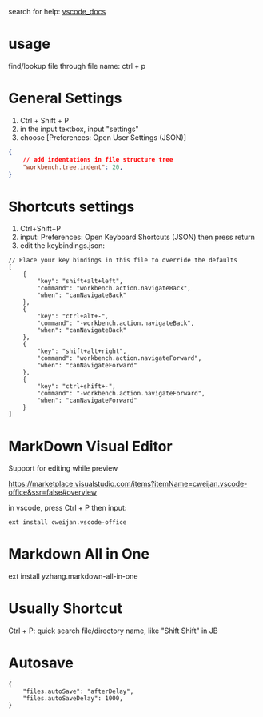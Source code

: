 search for help: [vscode_docs](https://code.visualstudio.com/docs/editor/codebasics)

# usage

find/lookup file through file name: ctrl + p

# General Settings

1. Ctrl + Shift + P
2. in the input textbox, input "settings"
3. choose [Preferences: Open User Settings (JSON)]

```json
{
    // add indentations in file structure tree
    "workbench.tree.indent": 20,
}

```

# Shortcuts settings


1. Ctrl+Shift+P
2. input: Preferences: Open Keyboard Shortcuts (JSON)  then press return
3. edit the keybindings.json:

```
// Place your key bindings in this file to override the defaults
[
    {
        "key": "shift+alt+left",
        "command": "workbench.action.navigateBack",
        "when": "canNavigateBack"
    },
    {
        "key": "ctrl+alt+-",
        "command": "-workbench.action.navigateBack",
        "when": "canNavigateBack"
    },
    {
        "key": "shift+alt+right",
        "command": "workbench.action.navigateForward",
        "when": "canNavigateForward"
    },
    {
        "key": "ctrl+shift+-",
        "command": "-workbench.action.navigateForward",
        "when": "canNavigateForward"
    }
]
```


# MarkDown Visual Editor

Support for editing while preview

https://marketplace.visualstudio.com/items?itemName=cweijan.vscode-office&ssr=false#overview

in vscode, press Ctrl + P then input:

```
ext install cweijan.vscode-office
```

# Markdown All in One

ext install yzhang.markdown-all-in-one

# Usually Shortcut

Ctrl + P:  quick search file/directory name, like "Shift Shift" in JB

# Autosave

```
{
    "files.autoSave": "afterDelay",
    "files.autoSaveDelay": 1000,
}
```

